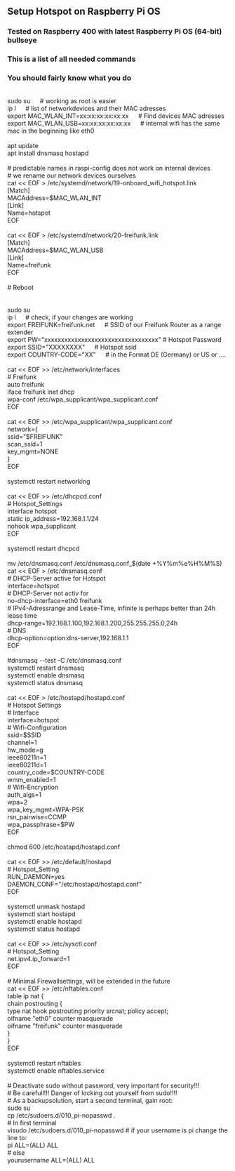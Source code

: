 ## Setup Hotspot on Raspberry Pi OS <br>
### Tested on Raspberry 400 with latest Raspberry Pi OS (64-bit) bullseye<br>
### This is a list of all needed commands<br>
### You should fairly know what you do<br>
<br>
sudo su &emsp; # working as root is easier<br>
ip l &emsp;	# list of networkdevices and their MAC adresses<br>
export MAC_WLAN_INT=xx:xx:xx:xx:xx:xx &emsp; # Find devices MAC adresses<br>
export MAC_WLAN_USB=xx:xx:xx:xx:xx:xx &emsp; # internal wifi has the same mac in the beginning like eth0<br>
<br>
apt update<br>
apt install dnsmasq hostapd<br>
<br>
# predictable names in raspi-config does not work on internal devices <br>
# we rename our network devices ourselves<br>
 cat << EOF > /etc/systemd/network/19-onboard_wifi_hotspot.link<br>
[Match]<br>
MACAddress=$MAC_WLAN_INT<br>
[Link]<br>
Name=hotspot<br>
EOF<br>
<br>
 cat << EOF > /etc/systemd/network/20-freifunk.link<br>
[Match]<br>
MACAddress=$MAC_WLAN_USB <br>
[Link]<br>
Name=freifunk<br>
EOF<br>
<br>
# Reboot<br>
<br>
<br>
sudo su<br>
ip l &emsp; # check, if your changes are working <br>
export FREIFUNK=freifunk.net &emsp; # SSID of our Freifunk Router as a range extender <br>
export PW="xxxxxxxxxxxxxxxxxxxxxxxxxxxxxxxxxx" 	# Hotspot Password <br>
export SSID="XXXXXXXX" &emsp; # Hotspot ssid <br>
export COUNTRY-CODE="XX" &emsp; # in the Format DE (Germany) or US or .... <br>
<br>
cat << EOF >> /etc/network/interfaces<br>
# Freifunk<br>
auto freifunk<br>
iface freifunk inet dhcp<br>
        wpa-conf /etc/wpa_supplicant/wpa_supplicant.conf<br>
EOF<br>
<br>
cat << EOF >> /etc/wpa_supplicant/wpa_supplicant.conf<br>
network={<br>
        ssid="$FREIFUNK"<br>
        scan_ssid=1<br>
        key_mgmt=NONE<br>
        }<br>
EOF<br>
<br>
systemctl restart networking<br>
<br>
cat << EOF >> /etc/dhcpcd.conf<br>
# Hotspot_Settings<br>
interface hotspot<br>
static ip_address=192.168.1.1/24<br>
nohook wpa_supplicant<br>
EOF<br>
<br>
systemctl restart dhcpcd<br>
<br>
mv /etc/dnsmasq.conf /etc/dnsmasq.conf_$(date +%Y%m%e%H%M%S)<br>
cat << EOF > /etc/dnsmasq.conf<br>
# DHCP-Server active for Hotspot<br>
interface=hotspot<br>
# DHCP-Server not activ for<br>
no-dhcp-interface=eth0 freifunk<br>
# IPv4-Adressrange and Lease-Time, infinite is perhaps better than 24h lease time<br>
dhcp-range=192.168.1.100,192.168.1.200,255.255.255.0,24h<br>
# DNS<br>
dhcp-option=option:dns-server,192.168.1.1<br>
EOF<br>
<br>
#dnsmasq --test -C /etc/dnsmasq.conf<br>
systemctl restart dnsmasq<br>
systemctl enable dnsmasq<br>
systemctl status dnsmasq<br>
<br>
cat << EOF > /etc/hostapd/hostapd.conf<br>
# Hotspot Settings<br>
# Interface<br>
interface=hotspot<br>
# Wifi-Configuration<br>
ssid=$SSID<br>
channel=1<br>
hw_mode=g<br>
ieee80211n=1<br>
ieee80211d=1<br>
country_code=$COUNTRY-CODE<br>
wmm_enabled=1<br>
# Wifi-Encryption<br>
auth_algs=1<br>
wpa=2<br>
wpa_key_mgmt=WPA-PSK<br>
rsn_pairwise=CCMP<br>
wpa_passphrase=$PW<br>
EOF<br>
<br>
chmod 600 /etc/hostapd/hostapd.conf<br>
<br>
cat << EOF >> /etc/default/hostapd<br>
# Hotspot_Setting<br>
RUN_DAEMON=yes<br>
DAEMON_CONF="/etc/hostapd/hostapd.conf"<br>
EOF<br>
<br>
systemctl unmask hostapd<br>
systemctl start hostapd<br>
systemctl enable hostapd<br>
systemctl status hostapd<br>
<br>
cat << EOF >> /etc/sysctl.conf<br>
# Hotspot_Setting<br>
net.ipv4.ip_forward=1<br>
EOF<br>
<br>
# Minimal Firewallsettings, will be extended in the future<br>
cat << EOF >> /etc/nftables.conf<br>
table ip nat {<br>
	chain postrouting {<br>
		type nat hook postrouting priority srcnat; policy accept;<br>
		oifname "eth0" counter masquerade<br>
		oifname "freifunk" counter masquerade<br>
	}<br>
}<br>
EOF<br>
<br>
systemctl restart nftables<br>
systemctl enable nftables.service<br>
<br>
# Deactivate sudo without password, very important for security!!!<br>
# Be carefull!!! Danger of locking out yourself from sudo!!!!<br>
# As a backupsolution, start a second terminal, gain root: <br>
sudo su<br>
cp /etc/sudoers.d/010_pi-nopasswd .<br>
# In first terminal<br>
visudo /etc/sudoers.d/010_pi-nopasswd # if your username is pi change the line to: <br>
pi ALL=(ALL) ALL<br>
# else<br>
yourusername ALL=(ALL) ALL<br>
